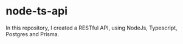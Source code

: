 # node-ts-api

In this repository, I created a RESTful API, using NodeJs, Typescript, Postgres and Prisma.
